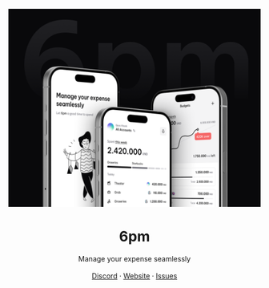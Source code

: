 ![[hero](github.png)](https://github.com/get6pm/6pm/raw/f15700912e068dad1759ae70706b7ccfabf1fd60/github.png)

<p align="center">
	<h1 align="center"><b>6pm</b></h1>
<p align="center">
    Manage your expense seamlessly
    <br />
    <br />
    <a href="https://discord.gg/RsANf429aQ">Discord</a>
    ·
    <a href="https://get6pm.com">Website</a>
    ·
    <a href="https://github.com/get6pm/6pm/issues">Issues</a>
  </p>
</p>
